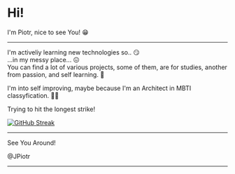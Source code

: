 # Hi!
I'm Piotr, nice to see You! 😁
***
I'm activeliy learning new technologies so.. 😏</br>
...in my messy place... 😖 </br>
You can find a lot of various projects, some of them, are for studies, another from passion, and self learning. 🤯</br>

I'm into self improving, maybe because I'm an Architect in MBTI classyfication. 👨‍💼 </br>

Trying to hit the longest strike! 

[![GitHub Streak](https://streak-stats.demolab.com?user=JPiotr&theme=dark&border_radius=50&locale=en)](https://git.io/streak-stats)

***
See You Around!

@JPiotr


***

